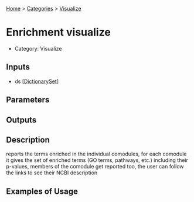 
[Home](../../../index.html) > [Categories](../../index.html) > [Visualize](index.html)

# Enrichment visualize

* Category: Visualize

## Inputs

* ds [[DictionarySet](../../../data_types.html#dictionaryset)]

## Parameters



## Outputs



## Description

  reports the terms enriched in the individual comodules, for each comodule it gives the set of enriched terms (GO terms, pathways, etc.) including their p-values, members of the comodule get reported too, the user can follow the links to see their NCBI description

## Examples of Usage
        